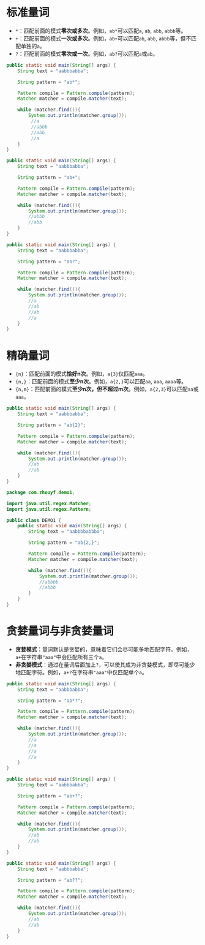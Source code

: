 # 标准量词

- `*`：匹配前面的模式**零次或多次**。例如，`ab*`可以匹配`a`, `ab`, `abb`, `abbb`等。
- `+`：匹配前面的模式**一次或多次**。例如，`ab+`可以匹配`ab`, `abb`, `abbb`等，但不匹配单独的`a`。
- `?`：匹配前面的模式**零次或一次**。例如，`ab?`可以匹配`a`或`ab`。

```java
public static void main(String[] args) {
    String text = "aabbbabba";

    String pattern = "ab*";

    Pattern compile = Pattern.compile(pattern);
    Matcher matcher = compile.matcher(text);

    while (matcher.find()){
        System.out.println(matcher.group());
         //a
         //abbb
         //abb
         //a
    }
}
```

```java
public static void main(String[] args) {
    String text = "aabbbabba";

    String pattern = "ab+";

    Pattern compile = Pattern.compile(pattern);
    Matcher matcher = compile.matcher(text);

    while (matcher.find()){
        System.out.println(matcher.group());
        //abbb
        //abb
    }
}
```

```java
public static void main(String[] args) {
    String text = "aabbbabba";

    String pattern = "ab?";

    Pattern compile = Pattern.compile(pattern);
    Matcher matcher = compile.matcher(text);

    while (matcher.find()){
        System.out.println(matcher.group());
        //a
        //ab
        //ab
        //a
    }
}
```

# 精确量词

- `{n}`：匹配前面的模式**恰好n次**。例如，`a{3}`仅匹配`aaa`。
- `{n,}`：匹配前面的模式**至少n次**。例如，`a{2,}`可以匹配`aa`, `aaa`, `aaaa`等。
- `{n,m}`：匹配前面的模式**至少n次，但不超过m次**。例如，`a{2,3}`可以匹配`aa`或`aaa`。

```java
public static void main(String[] args) {
    String text = "aabbbabba";

    String pattern = "ab{2}";

    Pattern compile = Pattern.compile(pattern);
    Matcher matcher = compile.matcher(text);

    while (matcher.find()){
        System.out.println(matcher.group());
        //ab
        //ab
    }
}
```

```java
package com.zhouyf.demo1;

import java.util.regex.Matcher;
import java.util.regex.Pattern;

public class DEMO1 {
    public static void main(String[] args) {
        String text = "aabbbbabbba";

        String pattern = "ab{2,}";

        Pattern compile = Pattern.compile(pattern);
        Matcher matcher = compile.matcher(text);

        while (matcher.find()){
            System.out.println(matcher.group());
            //abbbb
            //abbb
        }
    }
}
```



# 贪婪量词与非贪婪量词

- **贪婪模式**：量词默认是贪婪的，意味着它们会尽可能多地匹配字符。例如，`a+`在字符串`"aaa"`中会匹配所有三个`a`。
- **非贪婪模式**：通过在量词后面加上`?`，可以使其成为非贪婪模式，即尽可能少地匹配字符。例如，`a+?`在字符串`"aaa"`中仅匹配单个`a`。

```java
public static void main(String[] args) {
    String text = "aabbbabba";

    String pattern = "ab*?";

    Pattern compile = Pattern.compile(pattern);
    Matcher matcher = compile.matcher(text);

    while (matcher.find()){
        System.out.println(matcher.group());
        //a
        //a
        //a
        //a
    }
}
```

```java
public static void main(String[] args) {
    String text = "aabbbabba";

    String pattern = "ab+?";

    Pattern compile = Pattern.compile(pattern);
    Matcher matcher = compile.matcher(text);

    while (matcher.find()){
        System.out.println(matcher.group());
        //ab
        //ab
    }
}
```

```java
public static void main(String[] args) {
    String text = "aabbbabba";

    String pattern = "ab??";

    Pattern compile = Pattern.compile(pattern);
    Matcher matcher = compile.matcher(text);

    while (matcher.find()){
        System.out.println(matcher.group());
        //ab
        //ab
    }
}
```

